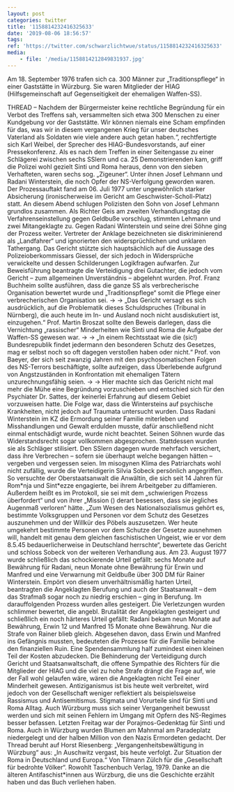 ```yaml
---
layout: post
categories: twitter
title: '1158814232416325633'
date: '2019-08-06 18:56:57'
tags: 
ref: 'https://twitter.com/schwarzlichtwue/status/1158814232416325633'
media:
    - file: '/media/1158814212849831937.jpg'
---
```

Am 18. September 1976 trafen sich ca. 300 Männer zur „Traditionspflege“ in einer Gaststätte in Würzburg. Sie waren Mitglieder der HIAG (Hilfsgemeinschaft auf Gegenseitigkeit der ehemaligen Waffen-SS).

THREAD – 
Nachdem der Bürgermeister keine rechtliche Begründung für ein Verbot des Treffens sah, versammelten sich etwa 300 Menschen zu einer Kundgebung vor der Gaststätte.
Wir können niemals eine Scham empfinden für das, was wir in diesem vergangenen Krieg für unser deutsches Vaterland als Soldaten wie viele andere auch getan haben.“, rechtfertigte sich Karl Weibel, der Sprecher des HIAG-Bundesvorstands, auf einer Pressekonferenz.
Als es nach dem Treffen in einer Seitengasse zu einer Schlägerei zwischen sechs SSlern und ca. 25 Demonstrierenden kam, griff die Polizei wohl gezielt Sinti und Roma heraus, denn von den sieben Verhafteten, waren sechs sog. „Zigeuner“.
Unter ihnen Josef Lehmann und Radani Winterstein, die noch Opfer der NS-Verfolgung geworden waren.
Der Prozessauftakt fand am 06. Juli 1977 unter ungewöhnlich starker Absicherung (ironischerweise im Gericht am Geschwister-Scholl-Platz) statt.  An diesem Abend schlugen Polizisten den Sohn von Josef Lehmann grundlos zusammen.
Als Richter Geis am zweiten Verhandlungstag die Verfahrenseinstellung gegen Geldbuße vorschlug, stimmten Lehmann und zwei Mitangeklagte zu.  Gegen Radani Winterstein und seine drei Söhne ging der Prozess weiter.
Vertreter der Anklage bezeichneten sie diskriminierend als „Landfahrer“ und ignorierten den widersprüchlichen und unklaren Tathergang.  Das Gericht stützte sich hauptsächlich auf die Aussage des Polizeioberkommissars Giessel, der sich jedoch in Widersprüche verwickelte   und dessen Schilderungen Logikfragen aufwarfen. Zur Beweisführung beantragte die Verteidigung drei Gutachter, die jedoch vom Gericht – zum allgemeinen Unverständnis – abgelehnt wurden.
Prof. Franz Buchheim sollte ausführen, dass die ganze SS als verbrecherische Organisation bewertet wurde und „Traditionspflege“ somit die Pflege einer verbrecherischen Organisation sei. -&gt;
-&gt; „Das Gericht versagt es sich ausdrücklich, auf die Problematik dieses Schuldspruches (Tribunal in Nürnberg), die auch heute im In- und Ausland noch nicht ausdiskutiert ist, einzugehen.“
Prof. Martin Broszat sollte den Beweis darlegen, dass die Vernichtung „rassischer“ Minderheiten wie Sinti und Roma die Aufgabe der Waffen-SS gewesen war. -&gt;
-&gt; „In einem Rechtsstaat wie die (sic!) Bundesrepublik findet jedermann den besonderen Schutz des Gesetzes, mag er selbst noch so oft dagegen verstoßen haben oder nicht.“
Prof. von Baeyer, der sich seit zwanzig Jahren  mit den psychosomatischen Folgen des NS-Terrors beschäftigte, sollte aufzeigen, dass Überlebende aufgrund von Angstzuständen in Konfrontation mit ehemaligen Tätern unzurechnungsfähig seien. -&gt;
-&gt; Hier machte sich das Gericht nicht mal mehr die Mühe eine Begründung vorzuschieben und entschied sich für den Psychiater Dr. Sattes, der keinerlei Erfahrung auf diesem Gebiet vorzuweisen hatte.
Die Folge war, dass die Wintersteins auf psychische Krankheiten, nicht jedoch auf Traumata untersucht wurden.
Dass Radani Winterstein im KZ die Ermordung seiner Familie miterleben und Misshandlungen und Gewalt erdulden musste, dafür anschließend nicht einmal entschädigt wurde, wurde nicht beachtet. Seinen Söhnen wurde das Widerstandsrecht sogar vollkommen abgesprochen.
Stattdessen wurden sie als Schläger stilisiert. Den SSlern dagegen wurde mehrfach versichert, dass ihre Verbrechen – sofern sie überhaupt welche begangen hätten – vergeben und vergessen seien.
Im misogynen Klima des Patriarchats wohl nicht zufällig, wurde die Verteidigerin Silvia Sobeck  persönlich angegriffen. So versuchte der Oberstaatsanwalt die Anwältin, die sich seit 14 Jahren für Rom\*nja und Sint\*ezze engagierte, bei ihrem Arbeitgeber zu diffamieren.
Außerdem heißt es im Protokoll, sie sei mit dem „schwierigen Prozess überfordert“ und von ihrer „Mission () derart besessen, dass sie jegliches Augenmaß verloren“ hätte.
„Zum Wesen des Nationalsozialismus gehört es, bestimmte Volksgruppen und Personen vor dem Schutz des Gesetzes auszunehmen und der Willkür des Pöbels auszusetzen. Wer heute umgekehrt bestimmte Personen vor dem Schutze der Gesetze ausnehmen will,   handelt mit genau dem gleichen faschistischen Ungeist, wie er vor dem 8.5.45 bedauerlicherweise in Deutschland herrschte“, bewertete das Gericht und schloss Sobeck von der weiteren Verhandlung aus.
Am 23. August 1977 wurde schließlich das schockierende Urteil gefällt: sechs Monate auf Bewährung für Radani, neun Monate ohne Bewährung für Erwin und Manfred und eine Verwarnung mit Geldbuße über 300 DM für Rainer Winterstein.
Empört von diesem unverhältnismäßig harten Urteil, beantragten die Angeklagten Berufung und auch der Staatsanwalt – dem das Strafmaß sogar noch zu niedrig erschien – ging in Berufung. Im darauffolgenden Prozess wurden alles gesteigert.
Die Verletzungen wurden schlimmer bewertet, die angebl. Brutalität der Angeklagten gesteigert und schließlich ein noch härteres Urteil gefällt: Radani bekam neun Monate auf Bewährung, Erwin 12 und Manfred 15 Monate ohne Bewährung. Nur die Strafe von Rainer blieb gleich.
Abgesehen davon, dass Erwin und Manfred ins Gefängnis mussten, bedeuteten die Prozesse für die Familie beinahe den finanziellen Ruin. Eine Spendensammlung half zumindest einen kleinen Teil der Kosten abzudecken.
Die Behinderung der Verteidigung durch Gericht und Staatsanwaltschaft, die offene Sympathie des Richters für die Mitglieder der HIAG und die viel zu hohe Strafe drängt die Frage auf, wie der Fall wohl gelaufen wäre, wären die Angeklagten nicht Teil einer Minderheit gewesen.
Antiziganismus ist bis heute weit verbreitet, wird jedoch von der Gesellschaft weniger reflektiert als beispielsweise Rassismus und Antisemitismus. Stigmata und Vorurteile sind für Sinti und Roma Alltag.
Auch Würzburg muss sich seiner Vergangenheit bewusst werden und sich mit seinen Fehlern im Umgang mit Opfern des NS-Regimes besser befassen. Letzten Freitag war der Porajmos-Gedenktag für Sinti und Roma.
Auch in Würzburg wurden Blumen am Mahnmal am Paradeplatz niedergelegt und der halben Million von den Nazis Ermordeten gedacht.
Der Thread beruht auf Horst Riesenberg: „Vergangenheitsbewältigung in Würzburg“ aus: „In Auschwitz vergast, bis heute verfolgt. Zur Situation der Roma in Deutschland und Europa.“ Von Tilmann Zülch für die „Gesellschaft für bedrohte Völker“. Rowohlt Taschenbuch Verlag, 1979.
Danke an die älteren Antifaschist\*innen aus Würzburg, die uns die Geschichte erzählt haben und das Buch verliehen haben.